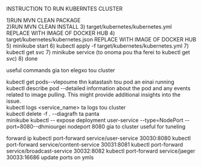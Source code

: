 INSTRUCTION TO RUN KUBERNTES CLUSTER

1)RUN MVN CLEAN PACKAGE\
2)RUN MVN CLEAN INSTALL
3) target/kubernetes/kubernetes.yml REPLACE WITH IMAGE OF DOCKER HUB
4) target/kubernetes/kubernetes.json REPLACE WITH IMAGE OF DOCKER HUB
5) minikube start 
6) kubectl apply -f target/kubernetes/kubernetes.yml
7) kubectl get svc
7) minikube service  (to onoma pou tha ferei to kubectl get svc)
8) done 



useful commands gia ton elegxo tou cluster

kubectl get pods--vlepoume thn katastash tou pod an einai running\
kubectl describe pod <pod-name>--detailed information about the pod and any events related to image pulling. This might provide additional insights into the issue.\
kubectl logs <service_name> ta logs tou cluster\
kubectl delete -f .  --diagrafh ta panta\
minikube kubectl -- expose deployment user-service --type=NodePort --port=8080--dhmiourgei nodeport 8080 gia to cluster useful for tuneling

forward ip
kubectl port-forward service/user-service 30030:8080
kubectl port-forward service/content-service 30031:8081
kubectl port-forward service/broadcast-service 30032:8082
kubectl port-forward service/jaeger 30033:16686
update ports on ymls

